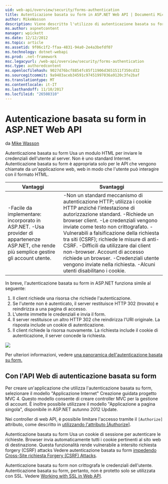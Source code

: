 ```yaml
---
uid: web-api/overview/security/forms-authentication
title: Autenticazione basata su form in ASP.NET Web API | Documenti Microsoft
author: MikeWasson
description: Viene descritto l'utilizzo di autenticazione basata su form in ASP.NET Web API.
ms.author: aspnetcontent
manager: wpickett
ms.date: 12/12/2012
ms.topic: article
ms.assetid: 9f06c1f2-ffaa-4831-94a0-2e4a3befdf07
ms.technology: dotnet-webapi
ms.prod: .net-framework
msc.legacyurl: /web-api/overview/security/forms-authentication
msc.type: authoredcontent
ms.openlocfilehash: 9027d76bcf8854fc85f11906d3651511f350cd32
ms.sourcegitcommit: 9a9483aceb34591c97451997036a9120c3fe2baf
ms.translationtype: MT
ms.contentlocale: it-IT
ms.lasthandoff: 11/10/2017
ms.locfileid: "26508310"
---
```

<a name="forms-authentication-in-aspnet-web-api"></a>Autenticazione basata su form in ASP.NET Web API
====================
da [Mike Wasson](https://github.com/MikeWasson)

Autenticazione basata su form Usa un modulo HTML per inviare le credenziali dell'utente al server. Non è uno standard Internet. Autenticazione basata su form è appropriata solo per le API che vengono chiamate da un'applicazione web, web in modo che l'utente può interagire con il formato HTML.

| Vantaggi | Svantaggi |
| --- | --- |
| -Facile da implementare: incorporato in ASP.NET. -Usa provider di appartenenze ASP.NET, che rende più semplice gestire gli account utente. | -Non un standard meccanismo di autenticazione HTTP; utilizza i cookie HTTP anziché l'intestazione di autorizzazione standard. -Richiede un browser client. -Le credenziali vengono inviate come testo non crittografato. -Vulnerabili a falsificazione della richiesta tra siti (CSRF); richiede le misure di anti-CSRF. -Difficili da utilizzare dai client non-browser. Account di accesso richiede un browser. -Credenziali utente vengono inviate nella richiesta. -Alcuni utenti disabilitano i cookie. |

In breve, l'autenticazione basata su form in ASP.NET funziona simile al seguente:

1. Il client richiede una risorsa che richiede l'autenticazione.
2. Se l'utente non è autenticato, il server restituisce HTTP 302 (trovato) e reindirizza a una pagina di accesso.
3. L'utente immette le credenziali e invia il form.
4. Il server restituisce un altro HTTP 302 che reindirizza l'URI originale. La risposta include un cookie di autenticazione.
5. Il client richiede la risorsa nuovamente. La richiesta include il cookie di autenticazione, il server concede la richiesta.

![](forms-authentication/_static/image1.png)

Per ulteriori informazioni, vedere [una panoramica dell'autenticazione basata su form.](../../../web-forms/overview/older-versions-security/introduction/an-overview-of-forms-authentication-cs.md)

## <a name="using-forms-authentication-with-web-api"></a>Con l'API Web di autenticazione basata su form

Per creare un'applicazione che utilizza l'autenticazione basata su form, selezionare il modello "Applicazione Internet" Creazione guidata progetto MVC 4. Questo modello consente di creare controller MVC per la gestione di account. È inoltre possibile utilizzare il modello "Applicazione a pagina singola", disponibile in ASP.NET autunno 2012 Update.

Nei controller di web API, è possibile limitare l'accesso tramite il `[Authorize]` attributo, come descritto in [utilizzando l'attributo [Authorize]](authentication-and-authorization-in-aspnet-web-api.md#auth3).

Autenticazione basata su form Usa un cookie di sessione per autenticare le richieste. Browser invia automaticamente tutti i cookie pertinenti al sito web di destinazione. Questa funzionalità rende vulnerabile a intersito richiesta forgery (CSRF) attacks Vedere autenticazione basata su form [impedendo Cross-Site richiesta Forgery (CSRF) Attacks](preventing-cross-site-request-forgery-csrf-attacks.md).

Autenticazione basata su form non crittografa le credenziali dell'utente. Autenticazione basata su form, pertanto, non è protetto solo se utilizzata con SSL. Vedere [Working with SSL in Web API](working-with-ssl-in-web-api.md).

